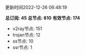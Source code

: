 更新时间2022-12-26 06:48:19

**总订阅: 45**
**总节点: 810**
**有效节点: 174**
- v2ray节点: 151
- trojan节点: 12
- ss节点: 10
- ssr节点: 1
